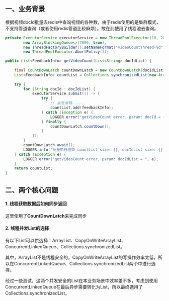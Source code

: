## 一、业务背景

根据视频docId批量去redis中查询视频的各种数，由于redis使用的是集群模式，不支持管道查询（或者使用redis管道比较麻烦）。故在此使用了线程池去查询。

```java
private ExecutorService executorService = new ThreadPoolExecutor(10, 20, 5, TimeUnit.SECONDS,
        new ArrayBlockingQueue<>(2000, true),
        new ThreadFactoryBuilder().setNameFormat("videoCountThread-%d").build(),
        new ThreadPoolExecutor.AbortPolicy());

public List<FeedbackInfo> getVideoCount(List<String> docIdList) {
    
    final CountDownLatch countDownLatch = new CountDownLatch(docIdList.size());
    List<FeedbackInfo> countList = Collections.synchronizedList(new ArrayList<>(docIdList.size()));
    
    try {
        for (String docId : docIdList) {
            executorService.submit(() -> {
                try {
                    // 此处省略.....
					countList.add(feedbackInfo);
                } catch (Exception e) {
                    LOGGER.error("getVideoCount error. param: docId = {}", docId, e);
                } finally {
                    countDownLatch.countDown();
                }
            });
        }
        countDownLatch.await();
        LOGGER.info("批量执行结束 countList size: {}, docIdList size: {} ", countList.size(), docIdList.size());
    } catch (Exception e) {
        LOGGER.error("getVideoCount error. param: docIdList = ", e);
    }
    return countList;
}
```

## 二、两个核心问题

#### 1. 线程获取数据后如何同步返回

这里使用了**CountDownLatch**来完成同步

#### 2. 线程并发List的选择

有以下List可以供选择：ArrayList、CopyOnWriteArrayList、ConcurrentLinkedQueue、Collections.synchronizedList。

其中，ArrayList不是线程安全的，CopyOnWriteArrayList的写操作效率太低，所以在ConcurrentLinkedQueue、Collections.synchronizedList两个中进行选择。

经过一些测试，这两个并发安全的List在本业务场景中效率差不多，考虑到使用ConcurrentLinkedQueue在最后异步需要转化为List，所以最终选用了Collections.synchronizedList。

